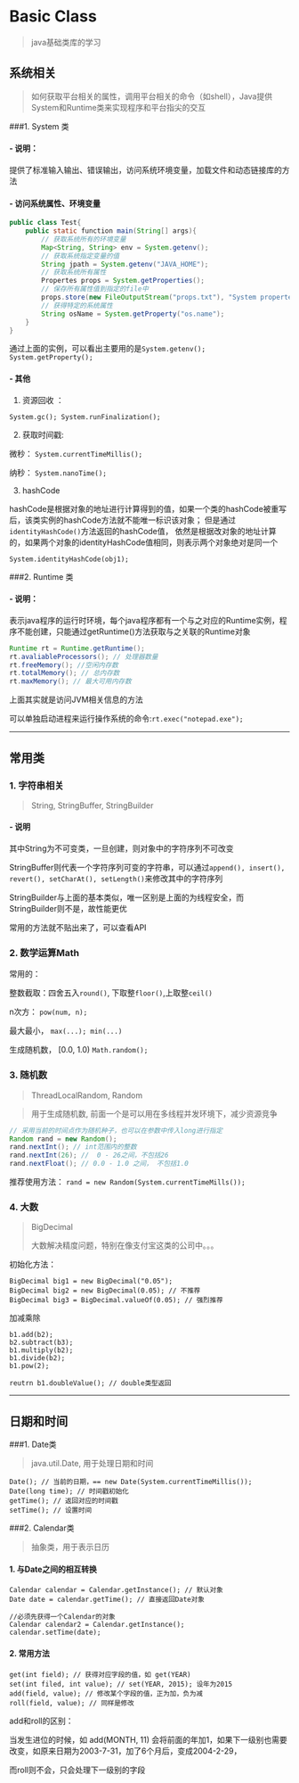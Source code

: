 # Basic Class
> java基础类库的学习

## 系统相关
> 如何获取平台相关的属性，调用平台相关的命令（如shell），Java提供System和Runtime类来实现程序和平台指尖的交互

###1. System 类

#### - 说明：
提供了标准输入输出、错误输出，访问系统环境变量，加载文件和动态链接库的方法

#### - 访问系统属性、环境变量
```java
public class Test{
    public static function main(String[] args){
        // 获取系统所有的环境变量
        Map<String, String> env = System.getenv();
        // 获取系统指定变量的值
        String jpath = System.getenv("JAVA_HOME");
        // 获取系统所有属性
        Propertes props = System.getProperties();
        // 保存所有属性值到指定的file中
        props.store(new FileOutputStream("props.txt"), "System properteis);
        // 获得特定的系统属性
        String osName = System.getProperty("os.name");
    }
}
```
通过上面的实例，可以看出主要用的是`System.getenv(); System.getProperty();`

#### - 其他

1. 资源回收 ： 

  `System.gc(); System.runFinalization();`

2. 获取时间戳:
    
  微秒： `System.currentTimeMillis(); `

  纳秒： `System.nanoTime();`

3. hashCode

  hashCode是根据对象的地址进行计算得到的值，如果一个类的hashCode被重写后，该类实例的hashCode方法就不能唯一标识该对象；
  但是通过`identityHashCode()`方法返回的hashCode值， 依然是根据改对象的地址计算的，如果两个对象的identityHashCode值相同，则表示两个对象绝对是同一个
  
  `System.identityHashCode(obj1);`
  
###2. Runtime 类
#### - 说明：
表示java程序的运行时环境，每个java程序都有一个与之对应的Runtime实例，程序不能创建，只能通过getRuntime()方法获取与之关联的Runtime对象

```java
Runtime rt = Runtime.getRuntime();
rt.avaliableProcessors(); // 处理器数量
rt.freeMemory(); //空闲内存数
rt.totalMemory(); // 总内存数
rt.maxMemory(); // 最大可用内存数
```

上面其实就是访问JVM相关信息的方法

可以单独启动进程来运行操作系统的命令:`rt.exec("notepad.exe");`

***

## 常用类

### 1. 字符串相关
> String, StringBuffer, StringBuilder

#### - 说明
其中String为不可变类，一旦创建，则对象中的字符序列不可改变

StringBuffer则代表一个字符序列可变的字符串，可以通过`append(), insert(), revert(), setCharAt(), setLength()`来修改其中的字符序列

StringBuilder与上面的基本类似，唯一区别是上面的为线程安全，而StringBuilder则不是，故性能更优

常用的方法就不贴出来了，可以查看API

### 2. 数学运算Math
常用的：

整数截取：四舍五入`round()`, 下取整`floor()`,上取整`ceil()`

n次方： `pow(num, n);`

最大最小， `max(...); min(...)`

生成随机数， [0.0, 1.0) `Math.random();`

### 3. 随机数
> ThreadLocalRandom, Random

> 用于生成随机数, 前面一个是可以用在多线程并发环境下，减少资源竞争

```java
// 采用当前的时间点作为随机种子，也可以在参数中传入long进行指定
Random rand = new Random(); 
rand.nextInt(); // int范围内的整数
rand.nextInt(26); //  0 - 26之间，不包括26
rand.nextFloat(); // 0.0 - 1.0 之间， 不包括1.0
```

推荐使用方法： `rand = new Random(System.currentTimeMills());`


### 4. 大数
> BigDecimal
> 
> 大数解决精度问题，特别在像支付宝这类的公司中。。。

初始化方法： 
```
BigDecimal big1 = new BigDecimal("0.05"); 
BigDecimal big2 = new BigDecimal(0.05); // 不推荐
BigDecimal big3 = BigDecimal.valueOf(0.05); // 强烈推荐
```
加减乘除
```
b1.add(b2);
b2.subtract(b3);
b1.multiply(b2);
b1.divide(b2);
b1.pow(2);

reutrn b1.doubleValue(); // double类型返回
```

***

## 日期和时间

###1. Date类
> java.util.Date, 用于处理日期和时间

```
Date(); // 当前的日期，== new Date(System.currentTimeMillis());
Date(long time); // 时间戳初始化
getTime(); // 返回对应的时间戳
setTime(); // 设置时间
```

###2. Calendar类
> 抽象类，用于表示日历

#### 1. 与Date之间的相互转换

```
Calendar calendar = Calendar.getInstance(); // 默认对象
Date date = calendar.getTime(); // 直接返回Date对象

//必须先获得一个Calendar的对象
Calendar calendar2 = Calendar.getInstance();
calendar.setTime(date); 
```

#### 2. 常用方法
```
get(int field); // 获得对应字段的值，如 get(YEAR)
set(int filed, int value); // set(YEAR, 2015); 设年为2015
add(field, value); // 修改某个字段的值，正为加，负为减
roll(field, value); // 同样是修改
```

add和roll的区别：

当发生进位的时候，如 add(MONTH, 11) 会将前面的年加1，如果下一级别也需要改变，如原来日期为2003-7-31，加了6个月后，变成2004-2-29，

而roll则不会，只会处理下一级别的字段